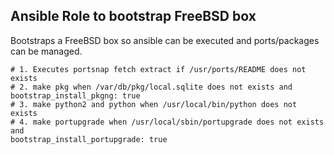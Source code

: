 ## Ansible Role to bootstrap FreeBSD box

Bootstraps a FreeBSD box so ansible can be executed and ports/packages can be managed.

```
# 1. Executes portsnap fetch extract if /usr/ports/README does not exists
# 2. make pkg when /var/db/pkg/local.sqlite does not exists and
bootstrap_install_pkgng: true
# 3. make python2 and python when /usr/local/bin/python does not exists
# 4. make portupgrade when /usr/local/sbin/portupgrade does not exists and
bootstrap_install_portupgrade: true
```
